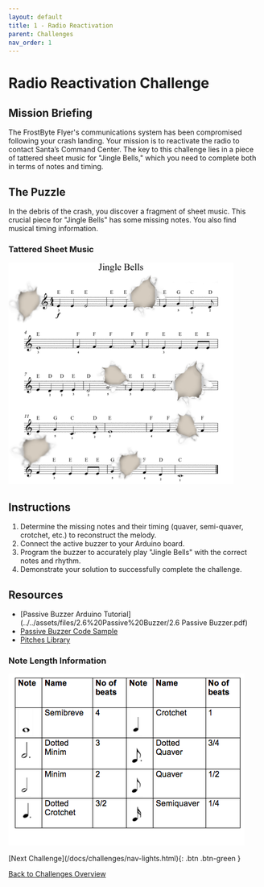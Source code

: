 ```yaml
---
layout: default
title: 1 - Radio Reactivation
parent: Challenges
nav_order: 1
---
```


# Radio Reactivation Challenge

## Mission Briefing
The FrostByte Flyer's communications system has been compromised following your crash landing. Your mission is to reactivate the radio to contact Santa’s Command Center. The key to this challenge lies in a piece of tattered sheet music for "Jingle Bells," which you need to complete both in terms of notes and timing.

## The Puzzle
In the debris of the crash, you discover a fragment of sheet music. This crucial piece for "Jingle Bells" has some missing notes. You also find musical timing information.

### Tattered Sheet Music
![](../../assets/images/jb_sheet.png)



## Instructions
1. Determine the missing notes and their timing (quaver, semi-quaver, crotchet, etc.) to reconstruct the melody.
2. Connect the active buzzer to your Arduino board.
3. Program the buzzer to accurately play "Jingle Bells" with the correct notes and rhythm.
4. Demonstrate your solution to successfully complete the challenge.

## Resources
- [Passive Buzzer Arduino Tutorial](../../assets/files/2.6%20Passive%20Buzzer/2.6 Passive Buzzer.pdf)
- [Passive Buzzer Code Sample](../../assets/files/2.6%20Passive%20Buzzer/passive_buzzer/passive_buzzer.ino)
- [Pitches Library](../../assets/files/2.6%20Passive%20Buzzer/pitches.zip)

### Note Length Information
![](../../assets/images/note_lengths.png)

<span class="fs-8">
[Next Challenge](/docs/challenges/nav-lights.html){: .btn .btn-green }
</span>

[Back to Challenges Overview](/docs/challenges/)
